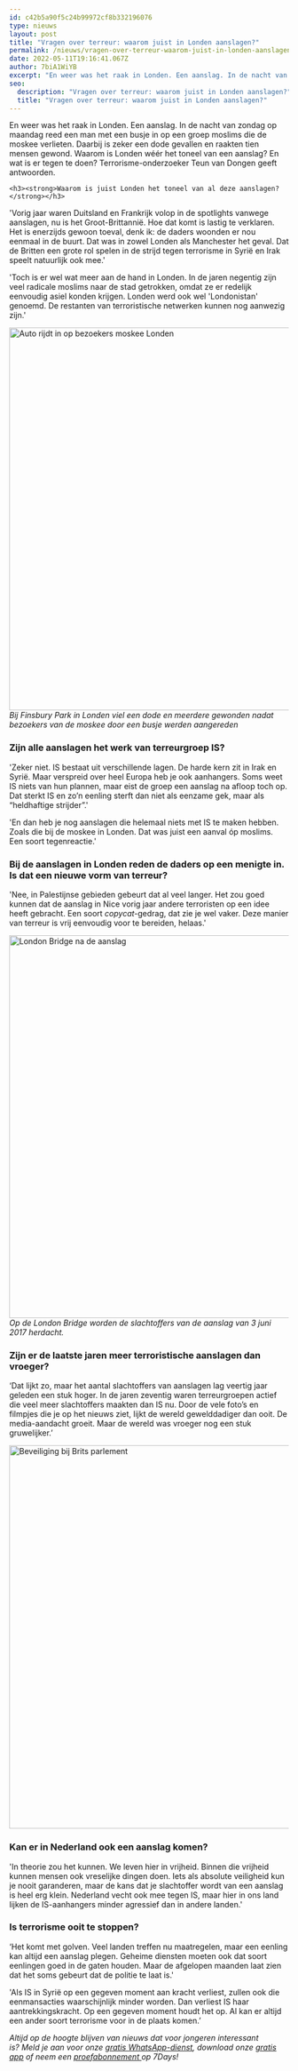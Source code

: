 ```yaml
---
id: c42b5a90f5c24b99972cf8b332196076
type: nieuws
layout: post
title: "Vragen over terreur: waarom juist in Londen aanslagen?"
permalink: /nieuws/vragen-over-terreur-waarom-juist-in-londen-aanslagen/
date: 2022-05-11T19:16:41.067Z
author: 7biA1WiYB
excerpt: "En weer was het raak in Londen. Een aanslag. In de nacht van zondag op maandag reed een man met een busje in op een groep moslims die de moskee verlieten. Daarbij is zeker een dode gevallen en raakten tien mensen gewond. Waarom is Londen wéér het toneel van een aanslag? En wat is er tegen te doen? Terrorisme-onderzoeker Teun van Dongen geeft antwoorden.  "
seo:
  description: "Vragen over terreur: waarom juist in Londen aanslagen?"
  title: "Vragen over terreur: waarom juist in Londen aanslagen?"
---
```

En weer was het raak in Londen. Een aanslag. In de nacht van zondag op maandag reed een man met een busje in op een groep moslims die de moskee verlieten. Daarbij is zeker een dode gevallen en raakten tien mensen gewond. Waarom is Londen wéér het toneel van een aanslag? En wat is er tegen te doen? Terrorisme-onderzoeker Teun van Dongen geeft antwoorden.  

    <h3><strong>Waarom is juist Londen het toneel van al deze aanslagen?</strong></h3>
<p>'Vorig jaar waren Duitsland en Frankrijk volop in de spotlights vanwege aanslagen, nu is het Groot-Brittannië. Hoe dat komt is lastig te verklaren. Het is enerzijds gewoon toeval, denk ik: de daders woonden er nou eenmaal in de buurt. Dat was in zowel Londen als Manchester het geval. Dat de Britten een grote rol spelen in de strijd tegen terrorisme in Syrië en Irak speelt natuurlijk ook mee.'</p>
<p>'Toch is er wel wat meer aan de hand in Londen. In de jaren negentig zijn veel radicale moslims naar de stad getrokken, omdat ze er redelijk eenvoudig asiel konden krijgen. Londen werd ook wel 'Londonistan' genoemd. De restanten van terroristische netwerken kunnen nog aanwezig zijn.'</p>
<p><div class="media media-element-container media-default"><div id="file-417941" class="file file-image file-image-png">

        
  
  <div class="content">
    <img alt="Auto rijdt in op bezoekers moskee Londen" title="Beeld: AFP" height="689" width="1028" class="media-element file-default" data-delta="2" src="https://7dagen.netlify.app/sites/default/files/Schermafbeelding%202017-06-19%20om%2016.16.11.png">  </div>

  
</div>
</div><em>Bij Finsbury Park in Londen viel een dode en meerdere gewonden nadat bezoekers van de moskee door een busje werden aangereden</em>
<h3><strong>Zijn alle aanslagen het werk van terreurgroep IS?</strong></h3>
<p>'Zeker niet. IS bestaat uit verschillende lagen. De harde kern zit in Irak en Syrië. Maar verspreid over heel Europa heb je ook aanhangers. Soms weet IS niets van hun plannen, maar eist de groep een aanslag na afloop toch op. Dat sterkt IS en zo’n eenling sterft dan niet als eenzame gek, maar als “heldhaftige strijder”.'</p>
<p>'En dan heb je nog aanslagen die helemaal niets met IS te maken hebben. Zoals die bij de moskee in Londen. Dat was juist een aanval óp moslims. Een soort tegenreactie.'</p>
<h3><strong>Bij de aanslagen in Londen reden de daders op een menigte in. Is dat een nieuwe vorm van terreur?</strong></h3>
<p>'Nee, in Palestijnse gebieden gebeurt dat al veel langer. Het zou goed kunnen dat de aanslag in Nice vorig jaar andere terroristen op een idee heeft gebracht. Een soort <em>copycat-</em>gedrag, dat zie je wel vaker. Deze manier van terreur is vrij eenvoudig voor te bereiden, helaas.'</p>
<p><div class="media media-element-container media-default"><div id="file-417942" class="file file-image file-image-png">

        
  
  <div class="content">
    <img alt="London Bridge na de aanslag" title="Beeld: AFP" height="689" width="1091" class="media-element file-default" data-delta="2" src="https://7dagen.netlify.app/sites/default/files/Schermafbeelding%202017-06-19%20om%2016.15.16.png">  </div>

  
</div>
</div><em>Op de London Bridge worden de slachtoffers van de aanslag van 3 juni 2017 herdacht.</em>
<h3>Zijn er de laatste jaren meer terroristische aanslagen dan vroeger?</h3>
<p>‘Dat lijkt zo, maar het aantal slachtoffers van aanslagen lag veertig jaar geleden een stuk hoger. In de jaren zeventig waren terreurgroepen actief die veel meer slachtoffers maakten dan IS nu. Door de vele foto’s en filmpjes die je op het nieuws ziet, lijkt de wereld gewelddadiger dan ooit. De media-aandacht groeit. Maar de wereld was vroeger nog een stuk gruwelijker.’</p>
<p><div class="media media-element-container media-default"><div id="file-417944" class="file file-image file-image-png">

        
  
  <div class="content">
    <img alt="Beveiliging bij Brits parlement" title="Beeld: AFP" height="690" width="1035" class="media-element file-default" data-delta="2" src="https://7dagen.netlify.app/sites/default/files/Schermafbeelding%202017-06-19%20om%2016.15.26.png">  </div>

  
</div>
</div>
<h3><strong>Kan er in Nederland ook een aanslag komen?</strong></h3>
<p>'In theorie zou het kunnen. We leven hier in vrijheid. Binnen die vrijheid kunnen mensen ook vreselijke dingen doen. Iets als absolute veiligheid kun je nooit garanderen, maar de kans dat je slachtoffer wordt van een aanslag is heel erg klein. Nederland vecht ook mee tegen IS, maar hier in ons land lijken de IS-aanhangers minder agressief dan in andere landen.'</p>
<h3><strong>Is terrorisme ooit te stoppen?</strong></h3>
<p>‘Het komt met golven. Veel landen treffen nu maatregelen, maar een eenling kan altijd een aanslag plegen. Geheime diensten moeten ook dat soort eenlingen goed in de gaten houden. Maar de afgelopen maanden laat zien dat het soms gebeurt dat de politie te laat is.'</p>
<p>'Als IS in Syrië op een gegeven moment aan kracht verliest, zullen ook die eenmansacties waarschijnlijk minder worden. Dan verliest IS haar aantrekkingskracht. Op een gegeven moment houdt het op. Al kan er altijd een ander soort terrorisme voor in de plaats komen.’</p>
<p><em>Altijd op de hoogte blijven van nieuws dat voor jongeren interessant is? Meld je aan voor onze <a href="https://7dagen.netlify.app/whatsapp">gratis WhatsApp-dienst</a>, download onze <a href="https://7dagen.netlify.app/app">gratis app</a> of neem een <a href="https://abonneren.sevendays.nl/abonneren/abonnementen/ae/artikel">proefabonnement </a>op 7Days!</em></p>  
